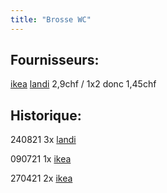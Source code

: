 ```yaml
---
title: "Brosse WC"
---
```


## Fournisseurs:
[ikea](notes/utilisateurs/fournisseurs/ikea.md) 
[landi](notes/utilisateurs/fournisseurs/landi.md) 2,9chf / 1x2 donc 1,45chf

## Historique:


240821 3x [landi](notes/utilisateurs/fournisseurs/landi.md) 

090721 1x [ikea](notes/utilisateurs/fournisseurs/ikea.md)

270421 2x [ikea](notes/utilisateurs/fournisseurs/ikea.md)